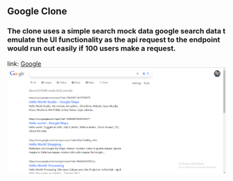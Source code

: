 ##  Google Clone
### The clone uses a simple search mock data google search data t emulate the UI functionality as the api request to the endpoint would run out easily if 100 users make a request.

link: <a href="https://stark-googleclone.netlify.app">Google</a>
<img src="./google.png" />